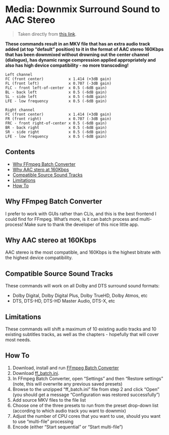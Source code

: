# Media: Downmix Surround Sound to AAC Stereo
> Taken directly from [this link](https://forums.plex.tv/t/how-to-downmix-surround-sound-to-aac-stereo-properly-using-ffmpeg-batch-converter/575073).

**These commands result in an MKV file that has an extra audio track added (at top “default” position) to it in the format of AAC stereo 160Kbps that has been downmixed without drowning out the center channel (dialogue), has dynamic range compression applied appropriately and also has high device compatibility - no more transcoding!**

```
Left channel
FC (front center)           x 1.414 (+3dB gain)
FL (front left)             x 0.707 (-3dB gain)
FLC - front left-of-center  x 0.5 (-6dB gain)
BL - back left              x 0.5 (-6dB gain)
SL - side left              x 0.5 (-6dB gain)
LFE - low frequency         x 0.5 (-6dB gain)

Right channel
FC (front center)           x 1.414 (+3dB gain)
FR (front right)            x 0.707 (-3dB gain)
FRC - front right-of-center x 0.5 (-6dB gain)
BR - back right             x 0.5 (-6dB gain)
SR - side right             x 0.5 (-6dB gain)
LFE - low frequency         x 0.5 (-6dB gain)
```

## Contents
- [Why FFmpeg Batch Converter](#why-ffmpeg-batch-converter)
- [Why AAC stero at 160Kbps](#why-aac-stereo-at-160kbps)
- [Compatible Source Sound Tracks](#compatible-source-sound-tracks)
- [Limitations](#limitations)
- [How To](#how-to)

## Why FFmpeg Batch Converter
I prefer to work with GUIs rather than CLIs, and this is the best frontend I could find for FFmpeg. What’s more, is it can batch process and multi-process!
Make sure to thank the developer of this nice little app.

## Why AAC stereo at 160Kbps
AAC stereo is the most compatible, and 160Kbps is the highest bitrate with the highest device compatibility.

## Compatible Source Sound Tracks
These commands will work on all Dolby and DTS surround sound formats:
- Dolby Digital, Dolby Digital Plus, Dolby TrueHD, Dolby Atmos, etc
- DTS, DTS-HD, DTS-HD Master Audio, DTS-X, etc

## Limitations
These commands will shift a maximum of 10 existing audio tracks and 10 existing subtitles tracks, as well as the chapters - hopefully that will cover most needs.

## How To
1. Download, install and run [FFmpeg Batch Converter](https://www.videohelp.com/software/FFmpeg-Batch)
2. Download [ff_batch.ini](./assets/files/media_ff_batch.ini).
3. In FFmpeg Batch Converter, open “Settings” and then “Restore settings” (note, this will overwrite any previous saved presets)
4. Browse to the unzipped “ff_batch.ini” file from step 2 and click “Open” (you should get a message “Configuration was restored successfully”)
5. Add source MKV files to the file list
6. Choose one of the three presets to run from the preset drop-down list (according to which audio track you want to downmix)
7. Adjust the number of CPU cores that you want to use, should you want to use “multi-file” processing
8. Encode (either “Start sequential” or “Start multi-file”)